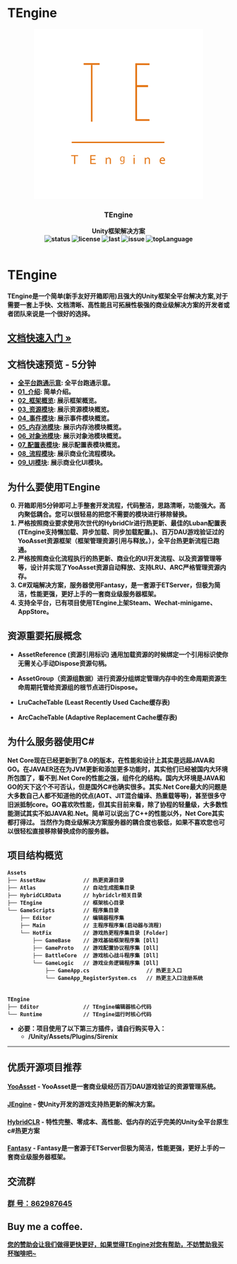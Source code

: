 # TEngine
<p align="center">
    <img src="Books/src/TEngine512.png" alt="logo" width="384" height="384">
</p>

<h3 align="center"><strong>TEngine<strong></h3>

<p align="center">
  <strong>Unity框架解决方案<strong>
    <br>
  <a style="text-decoration:none">
    <img src="https://img.shields.io/badge/Unity%20Ver-2021.3.20++-blue.svg?style=flat-square" alt="status" />
  </a>
  <a style="text-decoration:none">
    <img src="https://img.shields.io/github/license/ALEXTANGXIAO/TEngine" alt="license" />
  </a>
  <a style="text-decoration:none">
    <img src="https://img.shields.io/github/last-commit/ALEXTANGXIAO/TEngine" alt="last" />
  </a>
  <a style="text-decoration:none">
    <img src="https://img.shields.io/github/issues/ALEXTANGXIAO/TEngine" alt="issue" />
  </a>
  <a style="text-decoration:none">
    <img src="https://img.shields.io/github/languages/top/ALEXTANGXIAO/TEngine" alt="topLanguage" />
  </a>
  <br>
  
  <br>
</p>


# <strong>TEngine

#### TEngine是一个简单(新手友好开箱即用)且强大的Unity框架全平台解决方案,对于需要一套上手快、文档清晰、高性能且可拓展性极强的商业级解决方案的开发者或者团队来说是一个很好的选择。


## <a href="http://1.12.241.46:5000/"><strong>文档快速入门 »</strong></a>

## 文档快速预览 - 5分钟
* [全平台跑通示意](Books/99-各平台运行RunAble.md): 全平台跑通示意。
* [01_介绍](Books/0-介绍.md): 简单介绍。
* [02_框架概览](Books/2-框架概览.md): 展示框架概览。
* [03_资源模块](Books/3-1-资源模块.md): 展示资源模块概览。
* [04_事件模块](Books/3-2-事件模块.md): 展示事件模块概览。
* [05_内存池模块](Books/3-3-%E5%86%85%E5%AD%98%E6%B1%A0%E6%A8%A1%E5%9D%97.md): 展示内存池模块概览。
* [06_对象池模块](Books/3-4-%E5%AF%B9%E8%B1%A1%E6%B1%A0%E6%A8%A1%E5%9D%97.md): 展示对象池模块概览。
* [07_配置表模块](Books/3-6-%E9%85%8D%E7%BD%AE%E8%A1%A8%E6%A8%A1%E5%9D%97.md): 展示配置表模块概览。
* [08_流程模块](Books/3-7-%E6%B5%81%E7%A8%8B%E6%A8%A1%E5%9D%97.md): 展示商业化流程模块。
* [09_UI模块](Books/3-5-UI模块.md): 展示商业化UI模块。


## <strong>为什么要使用TEngine
0. 开箱即用5分钟即可上手整套开发流程，代码整洁，思路清晰，功能强大。高内聚低耦合。您可以很轻易的把您不需要的模块进行移除替换。
1. 严格按照商业要求使用次世代的HybridClr进行热更新、最佳的Luban配置表(TEngine支持懒加载、异步加载、同步加载配置。)、百万DAU游戏验证过的YooAsset资源框架（框架管理资源引用与释放。），全平台热更新流程已跑通。
2. 严格按照商业化流程执行的热更新、商业化的UI开发流程、以及资源管理等等，设计并实现了YooAsset资源自动释放、支持LRU、ARC严格管理资源内存。
3. C#双端解决方案，服务器使用Fantasy，是一套源于ETServer，但极为简洁，性能更强，更好上手的一套商业级服务器框架。
4. 支持全平台，已有项目使用TEngine上架Steam、Wechat-minigame、AppStore。

## <strong>资源重要拓展概念
* AssetReference (资源引用标识) 通用加载资源的时候绑定一个引用标识使你无需关心手动Dispose资源句柄。

* AssetGroup（资源组数据）进行资源分组绑定管理内存中的生命周期资源生命周期托管给资源组的根节点进行Dispose。

* LruCacheTable (Least Recently Used Cache缓存表)

* ArcCacheTable (Adaptive Replacement Cache缓存表)

## <strong>为什么服务器使用C#
Net Core现在已经更新到了8.0的版本，在性能和设计上其实是远超JAVA和GO。在JAVAER还在为JVM更新和添加更多功能时，其实他们已经被国内大环境所包围了，看不到.Net Core的性能之强，组件化的结构。国内大环境是JAVA和GO的天下这个不可否认，但是国外C#也确实很多。其实.Net Core最大的问题是大多数自己人都不知道他的优点(AOT、JIT混合编译、热重载等等)，甚至很多守旧派抵制core。GO喜欢吹性能，但其实目前来看，除了协程的轻量级，大多数性能测试其实不如JAVA和.Net。简单可以说出了C++的性能以外，Net Core其实都打得过。
<strong>当然作为商业级解决方案服务器的耦合度也极低，如果不喜欢您也可以很轻松直接移除替换成你的服务器。</strong>

## <strong>项目结构概览
```
Assets
├── AssetRaw            // 热更资源目录
├── Atlas               // 自动生成图集目录
├── HybridCLRData       // hybridclr相关目录
├── TEngine             // 框架核心目录
└── GameScripts         // 程序集目录
    ├── Editor          // 编辑器程序集
    ├── Main            // 主程序程序集(启动器与流程)
    └── HotFix          // 游戏热更程序集目录 [Folder]
        ├── GameBase    // 游戏基础框架程序集 [Dll]
        ├── GameProto   // 游戏配置协议程序集 [Dll]  
        ├── BattleCore  // 游戏核心战斗程序集 [Dll] 
        └── GameLogic   // 游戏业务逻辑程序集 [Dll]
            ├── GameApp.cs                  // 热更主入口
            └── GameApp_RegisterSystem.cs   // 热更主入口注册系统   


TEngine
├── Editor              // TEngine编辑器核心代码
└── Runtime             // TEngine运行时核心代码
```

 - 必要：项目使用了以下第三方插件，请自行购买导入：
   - /Unity/Assets/Plugins/Sirenix

---
## <strong>优质开源项目推荐

#### <a href="https://github.com/tuyoogame/YooAsset"><strong>YooAsset</strong></a> - YooAsset是一套商业级经历百万DAU游戏验证的资源管理系统。

#### <a href="https://github.com/JasonXuDeveloper/JEngine"><strong>JEngine</strong></a> - 使Unity开发的游戏支持热更新的解决方案。

#### <a href="https://github.com/focus-creative-games/hybridclr"><strong>HybridCLR</strong></a> - 特性完整、零成本、高性能、低内存的近乎完美的Unity全平台原生c#热更方案

#### <a href="https://github.com/qq362946/Fantasy"><strong>Fantasy</strong></a> - Fantasy是一套源于ETServer但极为简洁，性能更强，更好上手的一套商业级服务器框架。

## <strong>交流群
### <a href="http://qm.qq.com/cgi-bin/qm/qr?_wv=1027&k=MzOcQIzGVLQ5AC5LHaqqA3h_F6lZ_DX4&authKey=LctqAWGHkJ7voQvuj1oaSe5tsGrc1XmQG3U4QniieGUlxY3lC7FtDIpEvPOX0vT8&noverify=0&group_code=862987645">群   号：862987645 </strong></a>


## <strong>Buy me a coffee.

[您的赞助会让我们做得更快更好，如果觉得TEngine对您有帮助，不妨赞助我买杯咖啡吧~](Books/Donate.md)
